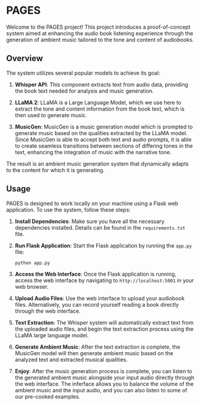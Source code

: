 # PAGES
Welcome to the PAGES project! This project introduces a proof-of-concept system aimed at enhancing the audio book listening experience through the generation of ambient music tailored to the tone and content of audiobooks.

## Overview

The system utilizes several popular models to achieve its goal:

1. **Whisper API**: This component extracts text from audio data, providing the book text needed for analysis and music generation.
   
2. **LLaMA 2**: LLaMA is a Large Language Model, which we use here to extract the tone and content information from the book text, which is then used to generate music.
   
3. **MusicGen**: MusicGen is a music generation model which is prompted to generate music based on the qualities extracted by the LLaMA model. Since MusicGen is able to accept both text and audio prompts, it is able to create seamless transitions between sections of differing tones in the text, enhancing the integration of music with the narrative tone.
   
The result is an ambient music generation system that dynamically adapts to the content for which it is generating.

## Usage

PAGES is designed to work locally on your machine using a Flask web application. To use the system, follow these steps:

1. **Install Dependencies**: Make sure you have all the necessary dependencies installed. Details can be found in the `requirements.txt` file.

2. **Run Flask Application**: Start the Flask application by running the `app.py` file:

    ```bash
    python app.py
    ```

3. **Access the Web Interface**: Once the Flask application is running, access the web interface by navigating to `http://localhost:5001` in your web browser.

4. **Upload Audio Files**: Use the web interface to upload your audiobook files. Alternatively, you can record yourself reading a book directly through the web interface.

5. **Text Extraction**: The Whisper system will automatically extract text from the uploaded audio files, and begin the text extraction process using the LLaMA large language model.

6. **Generate Ambient Music**: After the text extraction is complete, the MusicGen model will then generate ambient music based on the analyzed text and extracted musical qualities.

7. **Enjoy**: After the music generation process is complete, you can listen to the generated ambient music alongside your input audio directly through the web interface. The inferface allows you to balance the volume of the ambient music and the input audio, and you can also listen to some of our pre-cooked examples.